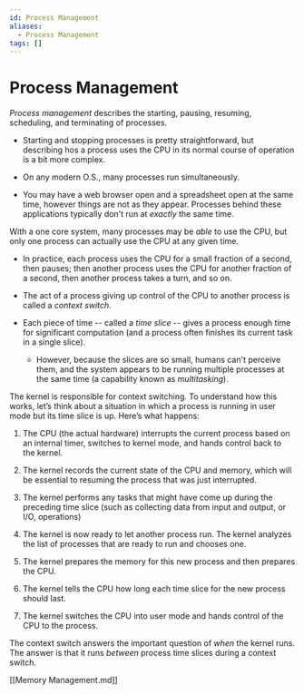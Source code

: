 ```yaml
---
id: Process Management
aliases:
  - Process Management
tags: []
---
```


# Process Management

*Process management* describes the starting, pausing, resuming, scheduling, and
terminating of processes.

  - Starting and stopping processes is pretty straightforward, but describing
    hos a process uses the CPU in its normal course of operation is a bit more
    complex.

  - On any modern O.S., many processes run simultaneously.

  - You may have a web browser open and a spreadsheet open at the same time,
    however things are not as they appear. Processes behind these applications
    typically don't run at *exactly* the same time.

With a one core system, many processes may be *able* to use the CPU, but only
one process can actually use the CPU at any given time.

  - In practice, each process uses the CPU for a small fraction of a second,
    then pauses; then another process uses the CPU for another fraction of a
    second, then another process takes a turn, and so on.

  - The act of a process giving up control of the CPU to another process is
    called a *context switch*.

  - Each piece of time -- called a *time slice* -- gives a process enough time
    for significant computation (and a process often finishes its current task
      in a single slice).

    - However, because the slices are so small, humans can't perceive them, and
      the system appears to be running multiple processes at the same time (a
      capability known as *multitasking*).

The kernel is responsible for context switching. To understand how this
works, let’s think about a situation in which a process is running in user
mode but its time slice is up. Here’s what happens:

1. The CPU (the actual hardware) interrupts the current process based on an
   internal timer, switches to kernel mode, and hands control back to the
   kernel.

2. The kernel records the current state of the CPU and memory, which will be
   essential to resuming the process that was just interrupted.

3. The kernel performs any tasks that might have come up during the preceding
   time slice (such as collecting data from input and output, or I/O, operations)

4. The kernel is now ready to let another process run. The kernel analyzes the
   list of processes that are ready to run and chooses one.

5. The kernel prepares the memory for this new process and then prepares the
   CPU.

6. The kernel tells the CPU how long each time slice for the new process should
   last.

7. The kernel switches the CPU into user mode and hands control of the CPU to
   the process.

  The context switch answers the important question of *when* the kernel runs.
  The answer is that it runs *between* process time slices during a context
  switch.

[[Memory Management.md]]
